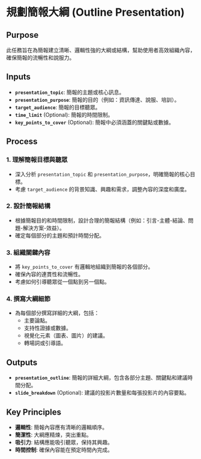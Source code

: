 <!-- Powered by BMAD™ Personal Assistant Expansion Pack -->

# 規劃簡報大綱 (Outline Presentation)

## Purpose

此任務旨在為簡報建立清晰、邏輯性強的大綱或結構，幫助使用者高效組織內容，確保簡報的流暢性和說服力。

## Inputs

- **`presentation_topic`**: 簡報的主題或核心訊息。
- **`presentation_purpose`**: 簡報的目的（例如：資訊傳達、說服、培訓）。
- **`target_audience`**: 簡報的目標聽眾。
- **`time_limit`** (Optional): 簡報的時間限制。
- **`key_points_to_cover`** (Optional): 簡報中必須涵蓋的關鍵點或數據。

## Process

### 1. 理解簡報目標與聽眾

- 深入分析 `presentation_topic` 和 `presentation_purpose`，明確簡報的核心目標。
- 考慮 `target_audience` 的背景知識、興趣和需求，調整內容的深度和廣度。

### 2. 設計簡報結構

- 根據簡報目的和時間限制，設計合理的簡報結構（例如：引言-主體-結論、問題-解決方案-效益）。
- 確定每個部分的主題和預計時間分配。

### 3. 組織關鍵內容

- 將 `key_points_to_cover` 有邏輯地組織到簡報的各個部分。
- 確保內容的連貫性和流暢性。
- 考慮如何引導聽眾從一個點到另一個點。

### 4. 撰寫大綱細節

- 為每個部分撰寫詳細的大綱，包括：
    - 主要論點。
    - 支持性證據或數據。
    - 視覺化元素（圖表、圖片）的建議。
    - 轉場詞或引導語。

## Outputs

- **`presentation_outline`**: 簡報的詳細大綱，包含各部分主題、關鍵點和建議時間分配。
- **`slide_breakdown`** (Optional): 建議的投影片數量和每張投影片的內容要點。

## Key Principles

- **邏輯性**: 簡報內容應有清晰的邏輯順序。
- **簡潔性**: 大綱應精煉，突出重點。
- **吸引力**: 結構應能吸引聽眾，保持其興趣。
- **時間控制**: 確保內容能在預定時間內完成。
